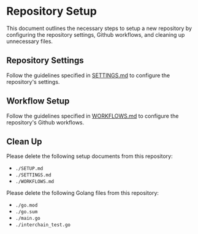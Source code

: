 # Repository Setup

This document outlines the necessary steps to setup a new repository by configuring the repository settings, Github workflows, and cleaning up unnecessary files.

## Repository Settings

Follow the guidelines specified in [SETTINGS.md](./SETTINGS.md) to configure the repository's settings.

## Workflow Setup

Follow the guidelines specified in [WORKFLOWS.md](./WORKFLOWS.md) to configure the repository's Github workflows.

## Clean Up

Please delete the following setup documents from this repository:
- `./SETUP.md`
- `./SETTINGS.md`
- `./WORKFLOWS.md`

Please delete the following Golang files from this repository:
- `./go.mod`
- `./go.sum`
- `./main.go`
- `./interchain_test.go`